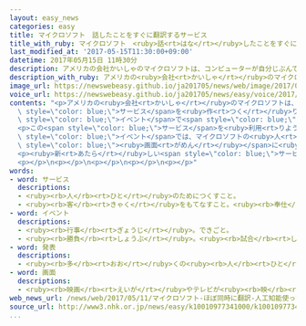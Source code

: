 ```yaml
---
layout: easy_news
categories: easy
title: マイクロソフト　話したことをすぐに翻訳するサービス
title_with_ruby: マイクロソフト　<ruby>話<rt>はな</rt></ruby>したことをすぐに<ruby>翻訳<rt>ほんやく</rt></ruby>するサービス
last_modified_at: '2017-05-15T11:30:00+09:00'
datetime: 2017年05月15日 11時30分
description: アメリカの会社かいしゃのマイクロソフトは、コンピューターが自分じぶんで考かんがえる「人工知能じんこうちのう」という技術ぎじゅつを使つかった新あたらしいサービスを作つくりました。
description_with_ruby: アメリカの<ruby>会社<rt>かいしゃ</rt></ruby>のマイクロソフトは、コンピューターが<ruby>自分<rt>じぶん</rt></ruby>で<ruby>考<rt>かんが</rt></ruby>える「<ruby>人工知能<rt>じんこうちのう</rt></ruby>」という<ruby>技術<rt>ぎじゅつ</rt></ruby>を<ruby>使<rt>つか</rt></ruby>った<ruby>新<rt>あたら</rt></ruby>しいサービスを<ruby>作<rt>つく</rt></ruby>りました。
image_url: https://newswebeasy.github.io/ja201705/news/web/image/2017/05/15/k10010977341000.jpg
voice_url: https://newswebeasy.github.io/ja201705/news/easy/voice/2017/05/15/k10010977341000.mp3
contents: "<p>アメリカの<ruby>会社<rt>かいしゃ</rt></ruby>のマイクロソフトは、コンピューターが<ruby>自分<rt>じぶん</rt></ruby>で<ruby>考<rt>かんが</rt></ruby>える「<ruby>人工知能<rt>じんこうちのう</rt></ruby>」という<ruby>技術<rt>ぎじゅつ</rt></ruby>を<ruby>使<rt>つか</rt></ruby>った<ruby>新<rt>あたら</rt></ruby>しい<span\
  \ style=\"color: blue;\">サービス</span>を<ruby>作<rt>つく</rt></ruby>りました。<ruby>会社<rt>かいしゃ</rt></ruby>が<ruby>開<rt>ひら</rt></ruby>いた<span\
  \ style=\"color: blue;\">イベント</span>で<span style=\"color: blue;\"><ruby>発表<rt>はっぴょう</rt></ruby></span>しました。</p>\n\
  <p>この<span style=\"color: blue;\">サービス</span>を<ruby>利用<rt>りよう</rt></ruby>すると、<ruby>話<rt>はな</rt></ruby>したことをすぐに<ruby>日本語<rt>にほんご</rt></ruby>など６０<ruby>以上<rt>いじょう</rt></ruby>のことばに<ruby>翻訳<rt>ほんやく</rt></ruby>することができます。<ruby>会議<rt>かいぎ</rt></ruby>でみんなに<ruby>話<rt>はなし</rt></ruby>をするときなどに<ruby>便利<rt>べんり</rt></ruby>です。<span\
  \ style=\"color: blue;\">イベント</span>では、マイクロソフトの<ruby>人<rt>ひと</rt></ruby>がスペイン<ruby>語<rt>ご</rt></ruby>で<ruby>話<rt>はな</rt></ruby>すと、すぐに<ruby>会場<rt>かいじょう</rt></ruby>の<ruby>大<rt>おお</rt></ruby>きな<span\
  \ style=\"color: blue;\"><ruby>画面<rt>がめん</rt></ruby></span>に<ruby>英語<rt>えいご</rt></ruby>の<ruby>翻訳<rt>ほんやく</rt></ruby>が<ruby>出<rt>で</rt></ruby>ました。</p>\n\
  <p><ruby>新<rt>あたら</rt></ruby>しい<span style=\"color: blue;\">サービス</span>は、インターネットを<ruby>使<rt>つか</rt></ruby>って<ruby>自分<rt>じぶん</rt></ruby>のコンピューターやスマートフォンで<ruby>利用<rt>りよう</rt></ruby>することができます。</p>\n\
  <p></p>\n<p></p>\n<p></p>\n<p></p>\n<p></p>"
words:
- word: サービス
  descriptions:
  - <ruby><rb>人</rb><rt>ひと</rt></ruby>のためにつくすこと。
  - <ruby><rb>客</rb><rt>きゃく</rt></ruby>をもてなすこと。<ruby><rb>奉仕</rb><rt>ほうし</rt></ruby>。
- word: イベント
  descriptions:
  - <ruby><rb>行事</rb><rt>ぎょうじ</rt></ruby>。できごと。
  - <ruby><rb>勝負</rb><rt>しょうぶ</rt></ruby>。<ruby><rb>試合</rb><rt>しあい</rt></ruby>。
- word: 発表
  descriptions:
  - <ruby><rb>多</rb><rt>おお</rt></ruby>くの<ruby><rb>人</rb><rt>ひと</rt></ruby>に<ruby><rb>広</rb><rt>ひろ</rt></ruby>く<ruby><rb>知</rb><rt>し</rt></ruby>らせること。
- word: 画面
  descriptions:
  - <ruby><rb>映画</rb><rt>えいが</rt></ruby>やテレビが<ruby><rb>映</rb><rt>うつ</rt></ruby>っている<ruby><rb>部分</rb><rt>ぶぶん</rt></ruby>。
web_news_url: /news/web/2017/05/11/マイクロソフト-ほぼ同時に翻訳-人工知能使った新技術発表/
source_url: http://www3.nhk.or.jp/news/easy/k10010977341000/k10010977341000.html
...
```

